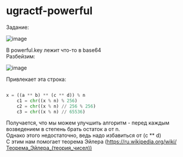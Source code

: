 # ugractf-powerful  
  
Задание:  

![image](https://user-images.githubusercontent.com/73061822/109431632-8f7bef80-7a18-11eb-9fc5-9b105683297b.png)

В powerful.key лежит что-то в base64  
Разбейзим:  

![image](https://user-images.githubusercontent.com/73061822/109431735-0e712800-7a19-11eb-88b4-8508966c030f.png)

Привлекает эта строка:  
```python

x = ((a ** b) ** (c ** d)) % n
    c1 = chr((x % n) % 256)
    c2 = chr((x % n) // 256 % 256)
    c3 = chr((x % n) // 65536)

```

Получается, что мы можем улучшить алгоритм - перед каждым возведением в степень брать остаток a от n.  
Однако этого недостаточно, ведь надо избавиться от (c ** d)  
С этим нам помогает теорема Эйлера (https://ru.wikipedia.org/wiki/Теорема_Эйлера_(теория_чисел))
    
